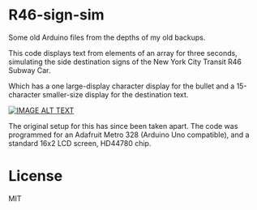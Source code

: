 # R46-sign-sim

Some old Arduino files from the depths of my old backups.

This code displays text from elements of an array for three seconds, simulating the side destination signs of the New York City Transit R46 Subway Car.

Which has a one large-display character display for the bullet and a 15-character smaller-size display for the destination text.

[![IMAGE ALT TEXT](http://img.youtube.com/vi/bfaJKazR0tQ/0.jpg)](http://www.youtube.com/watch?v=bfaJKazR0tQ "R46 Sign")

The original setup for this has since been taken apart.
The code was programmed for an Adafruit Metro 328 (Arduino Uno compatible), and a standard 16x2 LCD screen, HD44780 chip.

# License
MIT

